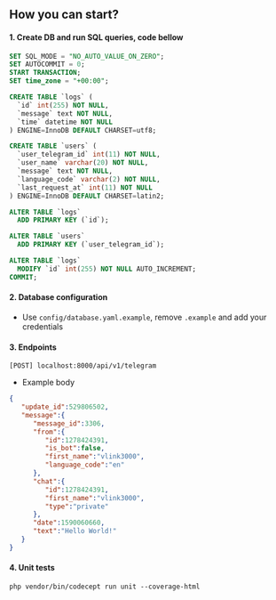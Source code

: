 ## How you can start?

#### 1. Create DB and run SQL queries, code bellow
```sql
SET SQL_MODE = "NO_AUTO_VALUE_ON_ZERO";
SET AUTOCOMMIT = 0;
START TRANSACTION;
SET time_zone = "+00:00";

CREATE TABLE `logs` (
  `id` int(255) NOT NULL,
  `message` text NOT NULL,
  `time` datetime NOT NULL
) ENGINE=InnoDB DEFAULT CHARSET=utf8;

CREATE TABLE `users` (
  `user_telegram_id` int(11) NOT NULL,
  `user_name` varchar(20) NOT NULL,
  `message` text NOT NULL,
  `language_code` varchar(2) NOT NULL,
  `last_request_at` int(11) NOT NULL
) ENGINE=InnoDB DEFAULT CHARSET=latin2;

ALTER TABLE `logs`
  ADD PRIMARY KEY (`id`);

ALTER TABLE `users`
  ADD PRIMARY KEY (`user_telegram_id`);

ALTER TABLE `logs`
  MODIFY `id` int(255) NOT NULL AUTO_INCREMENT;
COMMIT;

```

#### 2. Database configuration
 - Use ```config/database.yaml.example```, remove ```.example``` and add your credentials

#### 3. Endpoints
    [POST] localhost:8000/api/v1/telegram
-   Example body
```json
{
   "update_id":529806502,
   "message":{
      "message_id":3306,
      "from":{
         "id":1278424391,
         "is_bot":false,
         "first_name":"vlink3000",
         "language_code":"en"
      },
      "chat":{
         "id":1278424391,
         "first_name":"vlink3000",
         "type":"private"
      },
      "date":1590060660,
      "text":"Hello World!"
   }
}
```
#### 4. Unit tests
    php vendor/bin/codecept run unit --coverage-html
